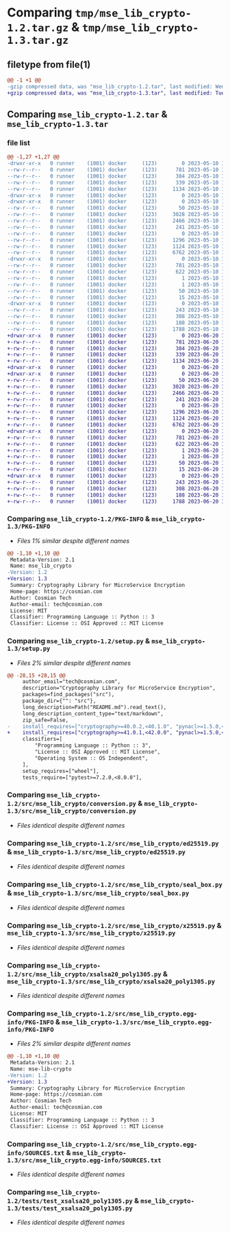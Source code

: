 # Comparing `tmp/mse_lib_crypto-1.2.tar.gz` & `tmp/mse_lib_crypto-1.3.tar.gz`

## filetype from file(1)

```diff
@@ -1 +1 @@
-gzip compressed data, was "mse_lib_crypto-1.2.tar", last modified: Wed May 10 12:42:34 2023, max compression
+gzip compressed data, was "mse_lib_crypto-1.3.tar", last modified: Tue Jun 20 12:55:50 2023, max compression
```

## Comparing `mse_lib_crypto-1.2.tar` & `mse_lib_crypto-1.3.tar`

### file list

```diff
@@ -1,27 +1,27 @@
-drwxr-xr-x   0 runner    (1001) docker     (123)        0 2023-05-10 12:42:34.467814 mse_lib_crypto-1.2/
--rw-r--r--   0 runner    (1001) docker     (123)      781 2023-05-10 12:42:34.467814 mse_lib_crypto-1.2/PKG-INFO
--rw-r--r--   0 runner    (1001) docker     (123)      384 2023-05-10 12:41:55.000000 mse_lib_crypto-1.2/README.md
--rw-r--r--   0 runner    (1001) docker     (123)      339 2023-05-10 12:42:34.471814 mse_lib_crypto-1.2/setup.cfg
--rw-r--r--   0 runner    (1001) docker     (123)     1134 2023-05-10 12:41:55.000000 mse_lib_crypto-1.2/setup.py
-drwxr-xr-x   0 runner    (1001) docker     (123)        0 2023-05-10 12:42:34.467814 mse_lib_crypto-1.2/src/
-drwxr-xr-x   0 runner    (1001) docker     (123)        0 2023-05-10 12:42:34.467814 mse_lib_crypto-1.2/src/mse_lib_crypto/
--rw-r--r--   0 runner    (1001) docker     (123)       50 2023-05-10 12:41:55.000000 mse_lib_crypto-1.2/src/mse_lib_crypto/__init__.py
--rw-r--r--   0 runner    (1001) docker     (123)     3028 2023-05-10 12:41:55.000000 mse_lib_crypto-1.2/src/mse_lib_crypto/conversion.py
--rw-r--r--   0 runner    (1001) docker     (123)     2466 2023-05-10 12:41:55.000000 mse_lib_crypto-1.2/src/mse_lib_crypto/ed25519.py
--rw-r--r--   0 runner    (1001) docker     (123)      241 2023-05-10 12:41:55.000000 mse_lib_crypto-1.2/src/mse_lib_crypto/error.py
--rw-r--r--   0 runner    (1001) docker     (123)        0 2023-05-10 12:41:55.000000 mse_lib_crypto-1.2/src/mse_lib_crypto/py.typed
--rw-r--r--   0 runner    (1001) docker     (123)     1296 2023-05-10 12:41:55.000000 mse_lib_crypto-1.2/src/mse_lib_crypto/seal_box.py
--rw-r--r--   0 runner    (1001) docker     (123)     1124 2023-05-10 12:41:55.000000 mse_lib_crypto-1.2/src/mse_lib_crypto/x25519.py
--rw-r--r--   0 runner    (1001) docker     (123)     6762 2023-05-10 12:41:55.000000 mse_lib_crypto-1.2/src/mse_lib_crypto/xsalsa20_poly1305.py
-drwxr-xr-x   0 runner    (1001) docker     (123)        0 2023-05-10 12:42:34.467814 mse_lib_crypto-1.2/src/mse_lib_crypto.egg-info/
--rw-r--r--   0 runner    (1001) docker     (123)      781 2023-05-10 12:42:34.000000 mse_lib_crypto-1.2/src/mse_lib_crypto.egg-info/PKG-INFO
--rw-r--r--   0 runner    (1001) docker     (123)      622 2023-05-10 12:42:34.000000 mse_lib_crypto-1.2/src/mse_lib_crypto.egg-info/SOURCES.txt
--rw-r--r--   0 runner    (1001) docker     (123)        1 2023-05-10 12:42:34.000000 mse_lib_crypto-1.2/src/mse_lib_crypto.egg-info/dependency_links.txt
--rw-r--r--   0 runner    (1001) docker     (123)        1 2023-05-10 12:42:34.000000 mse_lib_crypto-1.2/src/mse_lib_crypto.egg-info/not-zip-safe
--rw-r--r--   0 runner    (1001) docker     (123)       50 2023-05-10 12:42:34.000000 mse_lib_crypto-1.2/src/mse_lib_crypto.egg-info/requires.txt
--rw-r--r--   0 runner    (1001) docker     (123)       15 2023-05-10 12:42:34.000000 mse_lib_crypto-1.2/src/mse_lib_crypto.egg-info/top_level.txt
-drwxr-xr-x   0 runner    (1001) docker     (123)        0 2023-05-10 12:42:34.467814 mse_lib_crypto-1.2/tests/
--rw-r--r--   0 runner    (1001) docker     (123)      243 2023-05-10 12:41:55.000000 mse_lib_crypto-1.2/tests/test_ed25519.py
--rw-r--r--   0 runner    (1001) docker     (123)      308 2023-05-10 12:41:55.000000 mse_lib_crypto-1.2/tests/test_seal.py
--rw-r--r--   0 runner    (1001) docker     (123)      188 2023-05-10 12:41:55.000000 mse_lib_crypto-1.2/tests/test_x25519.py
--rw-r--r--   0 runner    (1001) docker     (123)     1788 2023-05-10 12:41:55.000000 mse_lib_crypto-1.2/tests/test_xsalsa20_poly1305.py
+drwxr-xr-x   0 runner    (1001) docker     (123)        0 2023-06-20 12:55:50.446221 mse_lib_crypto-1.3/
+-rw-r--r--   0 runner    (1001) docker     (123)      781 2023-06-20 12:55:50.446221 mse_lib_crypto-1.3/PKG-INFO
+-rw-r--r--   0 runner    (1001) docker     (123)      384 2023-06-20 12:55:20.000000 mse_lib_crypto-1.3/README.md
+-rw-r--r--   0 runner    (1001) docker     (123)      339 2023-06-20 12:55:50.446221 mse_lib_crypto-1.3/setup.cfg
+-rw-r--r--   0 runner    (1001) docker     (123)     1134 2023-06-20 12:55:20.000000 mse_lib_crypto-1.3/setup.py
+drwxr-xr-x   0 runner    (1001) docker     (123)        0 2023-06-20 12:55:50.446221 mse_lib_crypto-1.3/src/
+drwxr-xr-x   0 runner    (1001) docker     (123)        0 2023-06-20 12:55:50.446221 mse_lib_crypto-1.3/src/mse_lib_crypto/
+-rw-r--r--   0 runner    (1001) docker     (123)       50 2023-06-20 12:55:20.000000 mse_lib_crypto-1.3/src/mse_lib_crypto/__init__.py
+-rw-r--r--   0 runner    (1001) docker     (123)     3028 2023-06-20 12:55:20.000000 mse_lib_crypto-1.3/src/mse_lib_crypto/conversion.py
+-rw-r--r--   0 runner    (1001) docker     (123)     2466 2023-06-20 12:55:20.000000 mse_lib_crypto-1.3/src/mse_lib_crypto/ed25519.py
+-rw-r--r--   0 runner    (1001) docker     (123)      241 2023-06-20 12:55:20.000000 mse_lib_crypto-1.3/src/mse_lib_crypto/error.py
+-rw-r--r--   0 runner    (1001) docker     (123)        0 2023-06-20 12:55:20.000000 mse_lib_crypto-1.3/src/mse_lib_crypto/py.typed
+-rw-r--r--   0 runner    (1001) docker     (123)     1296 2023-06-20 12:55:20.000000 mse_lib_crypto-1.3/src/mse_lib_crypto/seal_box.py
+-rw-r--r--   0 runner    (1001) docker     (123)     1124 2023-06-20 12:55:20.000000 mse_lib_crypto-1.3/src/mse_lib_crypto/x25519.py
+-rw-r--r--   0 runner    (1001) docker     (123)     6762 2023-06-20 12:55:20.000000 mse_lib_crypto-1.3/src/mse_lib_crypto/xsalsa20_poly1305.py
+drwxr-xr-x   0 runner    (1001) docker     (123)        0 2023-06-20 12:55:50.446221 mse_lib_crypto-1.3/src/mse_lib_crypto.egg-info/
+-rw-r--r--   0 runner    (1001) docker     (123)      781 2023-06-20 12:55:50.000000 mse_lib_crypto-1.3/src/mse_lib_crypto.egg-info/PKG-INFO
+-rw-r--r--   0 runner    (1001) docker     (123)      622 2023-06-20 12:55:50.000000 mse_lib_crypto-1.3/src/mse_lib_crypto.egg-info/SOURCES.txt
+-rw-r--r--   0 runner    (1001) docker     (123)        1 2023-06-20 12:55:50.000000 mse_lib_crypto-1.3/src/mse_lib_crypto.egg-info/dependency_links.txt
+-rw-r--r--   0 runner    (1001) docker     (123)        1 2023-06-20 12:55:50.000000 mse_lib_crypto-1.3/src/mse_lib_crypto.egg-info/not-zip-safe
+-rw-r--r--   0 runner    (1001) docker     (123)       50 2023-06-20 12:55:50.000000 mse_lib_crypto-1.3/src/mse_lib_crypto.egg-info/requires.txt
+-rw-r--r--   0 runner    (1001) docker     (123)       15 2023-06-20 12:55:50.000000 mse_lib_crypto-1.3/src/mse_lib_crypto.egg-info/top_level.txt
+drwxr-xr-x   0 runner    (1001) docker     (123)        0 2023-06-20 12:55:50.446221 mse_lib_crypto-1.3/tests/
+-rw-r--r--   0 runner    (1001) docker     (123)      243 2023-06-20 12:55:20.000000 mse_lib_crypto-1.3/tests/test_ed25519.py
+-rw-r--r--   0 runner    (1001) docker     (123)      308 2023-06-20 12:55:20.000000 mse_lib_crypto-1.3/tests/test_seal.py
+-rw-r--r--   0 runner    (1001) docker     (123)      188 2023-06-20 12:55:20.000000 mse_lib_crypto-1.3/tests/test_x25519.py
+-rw-r--r--   0 runner    (1001) docker     (123)     1788 2023-06-20 12:55:20.000000 mse_lib_crypto-1.3/tests/test_xsalsa20_poly1305.py
```

### Comparing `mse_lib_crypto-1.2/PKG-INFO` & `mse_lib_crypto-1.3/PKG-INFO`

 * *Files 1% similar despite different names*

```diff
@@ -1,10 +1,10 @@
 Metadata-Version: 2.1
 Name: mse_lib_crypto
-Version: 1.2
+Version: 1.3
 Summary: Cryptography Library for MicroService Encryption
 Home-page: https://cosmian.com
 Author: Cosmian Tech
 Author-email: tech@cosmian.com
 License: MIT
 Classifier: Programming Language :: Python :: 3
 Classifier: License :: OSI Approved :: MIT License
```

### Comparing `mse_lib_crypto-1.2/setup.py` & `mse_lib_crypto-1.3/setup.py`

 * *Files 2% similar despite different names*

```diff
@@ -28,15 +28,15 @@
     author_email="tech@cosmian.com",
     description="Cryptography Library for MicroService Encryption",
     packages=find_packages("src"),
     package_dir={"": "src"},
     long_description=Path("README.md").read_text(),
     long_description_content_type="text/markdown",
     zip_safe=False,
-    install_requires=["cryptography>=40.0.2,<40.1.0", "pynacl>=1.5.0,<2.0.0"],
+    install_requires=["cryptography>=41.0.1,<42.0.0", "pynacl>=1.5.0,<2.0.0"],
     classifiers=[
         "Programming Language :: Python :: 3",
         "License :: OSI Approved :: MIT License",
         "Operating System :: OS Independent",
     ],
     setup_requires=["wheel"],
     tests_require=["pytest>=7.2.0,<8.0.0"],
```

### Comparing `mse_lib_crypto-1.2/src/mse_lib_crypto/conversion.py` & `mse_lib_crypto-1.3/src/mse_lib_crypto/conversion.py`

 * *Files identical despite different names*

### Comparing `mse_lib_crypto-1.2/src/mse_lib_crypto/ed25519.py` & `mse_lib_crypto-1.3/src/mse_lib_crypto/ed25519.py`

 * *Files identical despite different names*

### Comparing `mse_lib_crypto-1.2/src/mse_lib_crypto/seal_box.py` & `mse_lib_crypto-1.3/src/mse_lib_crypto/seal_box.py`

 * *Files identical despite different names*

### Comparing `mse_lib_crypto-1.2/src/mse_lib_crypto/x25519.py` & `mse_lib_crypto-1.3/src/mse_lib_crypto/x25519.py`

 * *Files identical despite different names*

### Comparing `mse_lib_crypto-1.2/src/mse_lib_crypto/xsalsa20_poly1305.py` & `mse_lib_crypto-1.3/src/mse_lib_crypto/xsalsa20_poly1305.py`

 * *Files identical despite different names*

### Comparing `mse_lib_crypto-1.2/src/mse_lib_crypto.egg-info/PKG-INFO` & `mse_lib_crypto-1.3/src/mse_lib_crypto.egg-info/PKG-INFO`

 * *Files 2% similar despite different names*

```diff
@@ -1,10 +1,10 @@
 Metadata-Version: 2.1
 Name: mse-lib-crypto
-Version: 1.2
+Version: 1.3
 Summary: Cryptography Library for MicroService Encryption
 Home-page: https://cosmian.com
 Author: Cosmian Tech
 Author-email: tech@cosmian.com
 License: MIT
 Classifier: Programming Language :: Python :: 3
 Classifier: License :: OSI Approved :: MIT License
```

### Comparing `mse_lib_crypto-1.2/src/mse_lib_crypto.egg-info/SOURCES.txt` & `mse_lib_crypto-1.3/src/mse_lib_crypto.egg-info/SOURCES.txt`

 * *Files identical despite different names*

### Comparing `mse_lib_crypto-1.2/tests/test_xsalsa20_poly1305.py` & `mse_lib_crypto-1.3/tests/test_xsalsa20_poly1305.py`

 * *Files identical despite different names*

